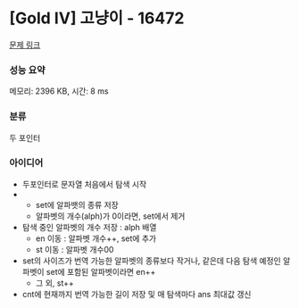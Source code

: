 # [Gold IV] 고냥이 - 16472 

[문제 링크](https://www.acmicpc.net/problem/16472) 

### 성능 요약

메모리: 2396 KB, 시간: 8 ms

### 분류

두 포인터

### 아이디어

- 두포인터로 문자열 처음에서 탐색 시작
- - set에 알파뱃의 종류 저장
  - 알파벳의 개수(alph)가 0이라면, set에서 제거
- 탐색 중인 알파벳의 개수 저장 : alph 배열
  - en 이동 : 알파벳 개수++, set에 추가
  - st 이동 : 알파벳 개수00
- set의 사이즈가 번역 가능한 알파벳의 종류보다 작거나, 같은데 다음 탐색 예정인 알파벳이 set에 포함된 알파벳이라면 en++
  - 그 외, st++
- cnt에 현재까지 번역 가능한 길이 저장 및 매 탐색마다 ans 최대값 갱신
